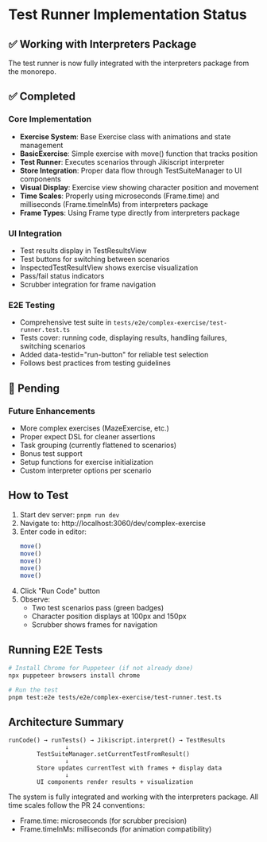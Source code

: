 # Test Runner Implementation Status

## ✅ Working with Interpreters Package

The test runner is now fully integrated with the interpreters package from the monorepo.

## ✅ Completed

### Core Implementation
- **Exercise System**: Base Exercise class with animations and state management
- **BasicExercise**: Simple exercise with move() function that tracks position
- **Test Runner**: Executes scenarios through Jikiscript interpreter
- **Store Integration**: Proper data flow through TestSuiteManager to UI components
- **Visual Display**: Exercise view showing character position and movement
- **Time Scales**: Properly using microseconds (Frame.time) and milliseconds (Frame.timeInMs) from interpreters package
- **Frame Types**: Using Frame type directly from interpreters package

### UI Integration
- Test results display in TestResultsView
- Test buttons for switching between scenarios
- InspectedTestResultView shows exercise visualization
- Pass/fail status indicators
- Scrubber integration for frame navigation

### E2E Testing
- Comprehensive test suite in `tests/e2e/complex-exercise/test-runner.test.ts`
- Tests cover: running code, displaying results, handling failures, switching scenarios
- Added data-testid="run-button" for reliable test selection
- Follows best practices from testing guidelines

## 🔧 Pending

### Future Enhancements
- More complex exercises (MazeExercise, etc.)
- Proper expect DSL for cleaner assertions
- Task grouping (currently flattened to scenarios)
- Bonus test support
- Setup functions for exercise initialization
- Custom interpreter options per scenario

## How to Test

1. Start dev server: `pnpm run dev`
2. Navigate to: http://localhost:3060/dev/complex-exercise
3. Enter code in editor:
   ```javascript
   move()
   move()
   move()
   move()
   move()
   ```
4. Click "Run Code" button
5. Observe:
   - Two test scenarios pass (green badges)
   - Character position displays at 100px and 150px
   - Scrubber shows frames for navigation

## Running E2E Tests

```bash
# Install Chrome for Puppeteer (if not already done)
npx puppeteer browsers install chrome

# Run the test
pnpm test:e2e tests/e2e/complex-exercise/test-runner.test.ts
```

## Architecture Summary

```
runCode() → runTests() → Jikiscript.interpret() → TestResults
                ↓
        TestSuiteManager.setCurrentTestFromResult()
                ↓
        Store updates currentTest with frames + display data
                ↓
        UI components render results + visualization
```

The system is fully integrated and working with the interpreters package. All time scales follow the PR 24 conventions:
- Frame.time: microseconds (for scrubber precision)
- Frame.timeInMs: milliseconds (for animation compatibility)